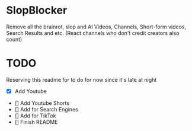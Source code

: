 # SlopBlocker

Remove all the brainrot, slop and AI Videos, Channels, Short-form videos, Search Results and etc. (React channels who don't credit creators also count)
# TODO
Reserving this readme for to do for now since it's late at night

- [X] Add Youtube
- [] Add Youtube Shorts
- [] Add for Search Engines
- [] Add for TikTok
- [] Finish README